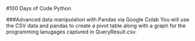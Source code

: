 #100 Days of Code Python

###Advanced data manipulation with Pandas via Google Colab
You will use the CSV data and pandas to create a pivot table 
along with a graph for the programming lanugages captured in 
QueryResult.csv. 